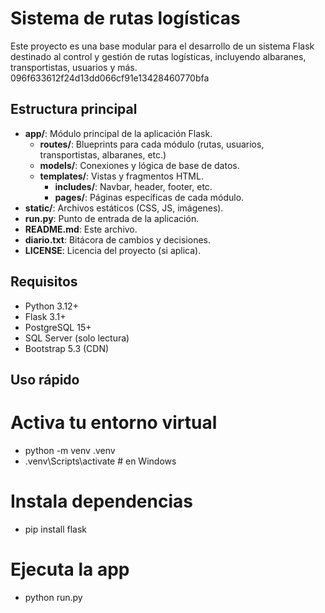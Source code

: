 # Sistema de rutas logísticas

Este proyecto es una base modular para el desarrollo de un sistema Flask destinado al control y gestión de rutas logísticas, incluyendo albaranes, transportistas, usuarios y más. 096f633612f24d13dd066cf91e13428460770bfa

## Estructura principal

- **app/**: Módulo principal de la aplicación Flask.
  - **routes/**: Blueprints para cada módulo (rutas, usuarios, transportistas, albaranes, etc.)
  - **models/**: Conexiones y lógica de base de datos.
  - **templates/**: Vistas y fragmentos HTML.
    - **includes/**: Navbar, header, footer, etc.
    - **pages/**: Páginas específicas de cada módulo.
- **static/**: Archivos estáticos (CSS, JS, imágenes).
- **run.py**: Punto de entrada de la aplicación.
- **README.md**: Este archivo.
- **diario.txt**: Bitácora de cambios y decisiones.
- **LICENSE**: Licencia del proyecto (si aplica).

## Requisitos

- Python 3.12+
- Flask 3.1+
- PostgreSQL 15+
- SQL Server (solo lectura)
- Bootstrap 5.3 (CDN)

## Uso rápido


# Activa tu entorno virtual
- python -m venv .venv
- .venv\Scripts\activate  # en Windows

# Instala dependencias
- pip install flask

# Ejecuta la app
- python run.py
